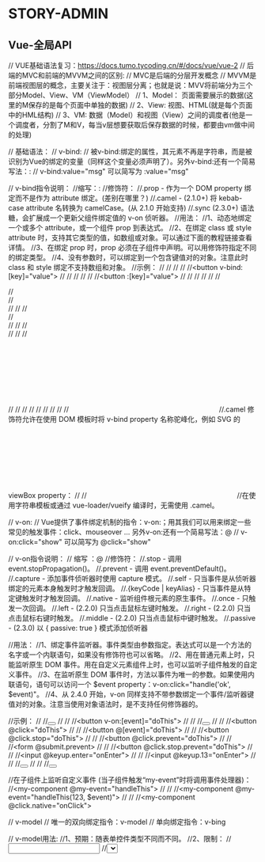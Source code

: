 # STORY-ADMIN
## Vue-全局API


// VUE基础语法复习：https://docs.tumo.tycoding.cn/#/docs/vue/vue-2
// 后端的MVC和前端的MVVM之间的区别:
// MVC是后端的分层开发概念
// MVVM是前端视图层的概念，主要关注于：视图层分离；也就是说：MVV将前端分为三个部分Model、View、VM（ViewModel）
// 1、Model： 页面需要展示的数据(这里的M保存的是每个页面中单独的数据)
// 2、View: 视图、HTML(就是每个页面中的HML结构)
// 3、VM: 数据（Model）和视图（View）之间的调度者(他是一个调度者，分割了M和V，每当v层想要获取后保存数据的时候，都要由vm做中间的处理)

// 基础语法：
// v-bind:
// 被v-bind:绑定的属性，其元素不再是字符串，而是被识别为Vue的绑定的变量（同样这个变量必须声明了）。另外v-bind:还有一个简易写法：:
// v-bind:value="msg" 可以简写为 :value="msg"

// v-bind指令说明：
//缩写：:
//修饰符：
//.prop - 作为一个 DOM property 绑定而不是作为 attribute 绑定。(差别在哪里？)
//.camel - (2.1.0+) 将 kebab-case attribute 名转换为 camelCase。(从 2.1.0 开始支持)
//.sync (2.3.0+) 语法糖，会扩展成一个更新父组件绑定值的 v-on 侦听器。
//用法：
//1、动态地绑定一个或多个 attribute，或一个组件 prop 到表达式。
//2、在绑定 class 或 style attribute 时，支持其它类型的值，如数组或对象。可以通过下面的教程链接查看详情。
//3、在绑定 prop 时，prop 必须在子组件中声明。可以用修饰符指定不同的绑定类型。
//4、没有参数时，可以绑定到一个包含键值对的对象。注意此时 class 和 style 绑定不支持数组和对象。
//示例：
//<!-- 绑定一个 attribute -->
//<img v-bind:src="imageSrc">
//
//<!-- 动态 attribute 名 (2.6.0+) -->
//<button v-bind:[key]="value"></button>
//
//<!-- 缩写 -->
//<img :src="imageSrc">
//
//<!-- 动态 attribute 名缩写 (2.6.0+) -->
//<button :[key]="value"></button>
//
//<!-- 内联字符串拼接 -->
//<img :src="'/path/to/images/' + fileName">
//
//<!-- class 绑定 -->
//<div :class="{ red: isRed }"></div>
//<div :class="[classA, classB]"></div>
//<div :class="[classA, { classB: isB, classC: isC }]">
//
//<!-- style 绑定 -->
//<div :style="{ fontSize: size + 'px' }"></div>
//<div :style="[styleObjectA, styleObjectB]"></div>
//
//<!-- 绑定一个全是 attribute 的对象 -->
//<div v-bind="{ id: someProp, 'other-attr': otherProp }"></div>
//
//<!-- 通过 prop 修饰符绑定 DOM attribute -->
//<div v-bind:text-content.prop="text"></div>
//
//<!-- prop 绑定。“prop”必须在 my-component 中声明。-->
//<my-component :prop="someThing"></my-component>
//
//<!-- 通过 $props 将父组件的 props 一起传给子组件 -->
//<child-component v-bind="$props"></child-component>
//
//<!-- XLink -->
//<svg><a :xlink:special="foo"></a></svg>
//.camel 修饰符允许在使用 DOM 模板时将 v-bind property 名称驼峰化，例如 SVG 的 viewBox property：
//
//<svg :view-box.camel="viewBox"></svg>
//在使用字符串模板或通过 vue-loader/vueify 编译时，无需使用 .camel。


// v-on:
// Vue提供了事件绑定机制的指令：v-on:；用其我们可以用来绑定一些常见的触发事件：click、mouseover … 另外v-on:还有一个简易写法：@
// v-on:click="show" 可以简写为 @click="show"

// v-on指令说明：
// 缩写 ：@
//修饰符：
//.stop - 调用 event.stopPropagation()。
//.prevent - 调用 event.preventDefault()。
//.capture - 添加事件侦听器时使用 capture 模式。
//.self - 只当事件是从侦听器绑定的元素本身触发时才触发回调。
//.{keyCode | keyAlias} - 只当事件是从特定键触发时才触发回调。
//.native - 监听组件根元素的原生事件。
//.once - 只触发一次回调。
//.left - (2.2.0) 只当点击鼠标左键时触发。
//.right - (2.2.0) 只当点击鼠标右键时触发。
//.middle - (2.2.0) 只当点击鼠标中键时触发。
//.passive - (2.3.0) 以 { passive: true } 模式添加侦听器

//用法：
//1、绑定事件监听器。事件类型由参数指定。表达式可以是一个方法的名字或一个内联语句，如果没有修饰符也可以省略。
//2、用在普通元素上时，只能监听原生 DOM 事件。用在自定义元素组件上时，也可以监听子组件触发的自定义事件。
//3、在监听原生 DOM 事件时，方法以事件为唯一的参数。如果使用内联语句，语句可以访问一个 $event property：v-on:click="handle('ok', $event)"。
//4、从 2.4.0 开始，v-on 同样支持不带参数绑定一个事件/监听器键值对的对象。注意当使用对象语法时，是不支持任何修饰器的。

//示例：
//<!-- 方法处理器 -->
//<button v-on:click="doThis"></button>
//
//<!-- 动态事件 (2.6.0+) -->
//<button v-on:[event]="doThis"></button>
//
//<!-- 内联语句 -->
//<button v-on:click="doThat('hello', $event)"></button>
//
//<!-- 缩写 -->
//<button @click="doThis"></button>
//
//<!-- 动态事件缩写 (2.6.0+) -->
//<button @[event]="doThis"></button>
//
//<!-- 停止冒泡 -->
//<button @click.stop="doThis"></button>
//
//<!-- 阻止默认行为 -->
//<button @click.prevent="doThis"></button>
//
//<!-- 阻止默认行为，没有表达式 -->
//<form @submit.prevent></form>
//
//<!--  串联修饰符 -->
//<button @click.stop.prevent="doThis"></button>
//
//<!-- 键修饰符，键别名 -->
//<input @keyup.enter="onEnter">
//
//<!-- 键修饰符，键代码 -->
//<input @keyup.13="onEnter">
//
//<!-- 点击回调只会触发一次 -->
//<button v-on:click.once="doThis"></button>
//
//<!-- 对象语法 (2.4.0+) -->
//<button v-on="{ mousedown: doThis, mouseup: doThat }"></button>

//在子组件上监听自定义事件 (当子组件触发“my-event”时将调用事件处理器)：
//<my-component @my-event="handleThis"></my-component>
//
//<!-- 内联语句 -->
//<my-component @my-event="handleThis(123, $event)"></my-component>
//
//<!-- 组件中的原生事件 -->
//<my-component @click.native="onClick"></my-component>

// v-model
// 唯一的双向绑定指令：v-model
// 单向绑定指令：v-bing

// v-model用法:
//1、预期：随表单控件类型不同而不同。
//2、限制：
//<input>
//<select>
//<textarea>
//components
//3、修饰符：
//.lazy - 取代 input 监听 change 事件
//.number - 输入字符串转为有效的数字
//.trim - 输入首尾空格过滤
//4、用法：在表单控件或者组件上创建双向绑定。



// v-for用法： 基于源数据多次渲染元素或模板块。此指令之值，必须使用特定语法 alias in expression，为当前遍历的元素提供别名：
      //<div v-for="item in items">
      //  {{ item.text }}
      //</div>
// 另外也可以为数组索引指定别名 (或者用于对象的键)：在遍历对象时，会按 Object.keys() 的结果遍历，但是不能保证它的结果在不同的 JavaScript 引擎下都一致。
      //<div v-for="(item, index) in items"></div>
      //<div v-for="(val, key) in object"></div>
      //<div v-for="(val, name, index) in object"></div>
// v-for 的默认行为会尝试原地修改元素而不是移动它们。要强制其重新排序元素，你需要用特殊 attribute key 来提供一个排序提示：
// 为了给 Vue 一个提示，以便它能跟踪每个节点的身份，从而重用和重新排序现有元素，你需要为每项提供一个唯一 key attribute：
      //<div v-for="item in items" :key="item.id">
      //  {{ item.text }}
      //</div>
// 建议尽可能在使用 v-for 时提供 key attribute，除非遍历输出的 DOM 内容非常简单，或者是刻意依赖默认行为以获取性能上的提升。
// 因为它是 Vue 识别节点的一个通用机制，key 并不仅与 v-for 特别关联。后面我们将在指南中看到，它还具有其它用途。
// 注意：不要使用对象或数组之类的非基本类型值作为 v-for 的 key。请用字符串或数值类型的值。

// Vue提供了遍历集合、数组的指令：v-for；用法: v-for="别名 in 集合名"
// 注意：
// 在vue2.0+版本里，当使用v-for渲染数据，必须制定对应的key值（这里的key是一个属性，不是前面迭代的key值）
// 当和 v-if 一起使用时，v-for 的优先级比 v-if 更高
// 用法:
// <p v-for="item in user" :key="item.id">
// 其中 :key 就说明了key属性必须是通过v-bind绑定的元素，而 :key="" 中指定的值必须是string/number类型的值，比如此处使用的是item.id中ID是number值，并且是唯一的。
// 目的：避免迭代元素时，为循环元素绑定的是列表中的第几个元素（指定位置），而不是指定的某个元素（指定身份）。

// 特殊 attribute说明
// key说明：
// key 的特殊 attribute 主要用在 Vue 的虚拟 DOM 算法，在新旧 nodes 对比时辨识 VNodes。如果不使用 key，Vue 会使用一种最大限度减少动态元素并且尽可能的尝试就地修改/复用相同类型元素的算法。而使用 key 时，它会基于 key 的变化重新排列元素顺序，并且会移除 key 不存在的元素。
// 有相同父元素的子元素必须有独特的 key。重复的 key 会造成渲染错误。最常见的用例是结合 v-for：
   //<ul>
   //  <li v-for="item in items" :key="item.id">...</li>
   //</ul>
// 它也可以用于强制替换元素/组件而不是重复使用它。当你遇到如下场景时它可能会很有用：
   //1、完整地触发组件的生命周期钩子
   //2、触发过渡
   // 例如下面：当 text 发生改变时，<span> 总是会被替换而不是被修改，因此会触发过渡。
   //<transition>
   //<span :key="text">{{ text }}</span>
   //</transition>

// v-show和v-if
// Vue提供了两个指令来实现元素显示状态的切换：v-if v-show
// 区别:
// 1、v-if的特点：每次都会重新删除和创建元素，具有较高的切换性能消耗（因为每次执行都要进行删除和创建元素）。
// 1-1、v-if另外一个很少用到的方法：用 key 管理可复用的元素， Vue 为你提供了一种方式来表达“这两个元素是完全独立的，不要复用它们”。只需在元素添加一个具有唯一值的 key attribute 即可。例如，如果你允许用户在不同的登录方式之间切换
// 2、注意，当和 v-if 一起使用时，v-for 的优先级比 v-if 更高
// 3、v-show的特点：每次不会重建进行DOM的删除和创建操作，只是切换了元素的display:none样式，具有较高的初始渲染消耗（即每次都只是将元素隐藏了，并没有真正的删除掉）
// 4、注意，v-show 不支持 <template> 元素，也不支持 v-else

// v-if vs v-show 官方说明：
// v-if 是“真正”的条件渲染，因为它会确保在切换过程中条件块内的事件监听器和子组件适当地被销毁和重建。
// v-if 也是惰性的：如果在初始渲染时条件为假，则什么也不做——直到条件第一次变为真时，才会开始渲染条件块。
// 相比之下，v-show 就简单得多——不管初始条件是什么，元素总是会被渲染，并且只是简单地基于 CSS 进行切换。
// 一般来说，v-if 有更高的切换开销，而 v-show 有更高的初始渲染开销。因此，如果需要非常频繁地切换，则使用 v-show 较好；如果在运行时条件很少改变，则使用 v-if 较好。

// v-if 和 v-else-if 和 v-else 指令

// 事件修饰符
// .stop 阻止单击事件继续传播
// .prevent 阻止默认事件
// .capture 添加时间侦听器时使用时间捕获模式
// .self 只当事件在该元素本身（比如不是子元素）触发时触发回调
// .once 事件只触发一次
// .passive

// 按键修饰符
// .enter
// .tab
// .delete (捕获“删除”和“退格”键)
// .esc
// .space
// .up
// .down
// .left
// .right
// 在监听键盘事件时，我们经常需要检查详细的按键。Vue 允许为 v-on 在监听键盘事件时添加按键修饰符
// 只有在 `key` 是 `Enter` 时调用 `vm.submit()`
// <input v-on:keyup.enter="submit"></input>

// 外联样式
// 1、数组 <h2 :class="['italic','color']">涂陌</h2> 其中的italic、color是自定义的类名，需在外部定义CSS样式
// 2、数组中嵌套对象 <h2 :class="['italic',{'color': flag}]">涂陌</h2> 其中的flag是Vue绑定的变量，在data进行声明
// 3、直接使用对象 <h2 :class="{italic:true, color:flag}">涂陌</h2>

// 内联样式
// 将样式对象定义到data中，并在:style中引用
// <h2 :style="styleObj">涂陌</h2>
// data: { styleObj: { ‘color’: ‘red’, ‘font-weight’: ‘200px’} }

// 过滤器
// Vue.js允许你自定义过滤器，可被用作一些常见元素的格式化。过滤器可以用在两个地方：mustache插值{{ val }}和v-bind表达式,通过管道符(|)来连接。
// 写法:
// {{ 过滤器名称 | function }}
// 定义:
// Vue提供了两种方式创建过滤器：
// 1、全局过滤器 https://cn.vuejs.org/v2/guide/filters.html
// Vue.filter('过滤器名称', function(){}) ,Vue提供的全局过滤器，直接使用Vue调用，而不是定义在Vue实例中
// Vue.js 允许你自定义过滤器，可被用于一些常见的文本格式化。过滤器可以用在两个地方：双花括号插值和 v-bind 表达式 (后者从 2.1.0+ 开始支持)。过滤器应该被添加在 JavaScript 表达式的尾部，由“管道”符号指示：
// 2、局部过滤器, 私有过滤器和全局过滤器用法基本相同，仅仅是作用于不同而已。
// new Vue()({
//   el: '',
//   data: {},
//   methods: {},
//   filters: {
//       过滤器名称: function(){}
//   }
// })

// 自定义指令
// 按键修饰符:
// 在我们搜索商品时，在一些网站中我们直接回车后立即进行搜索，而不是点击搜索按钮才会搜索，那么这个功能怎么实现呢？
// 那么我们就需要了解Vue中提供的按键修饰符 用法： @keyup.按键别名 = "要调用的方法名"
// 按键别名有 .enter .tab .esc .delete …
// 自定义按键修饰符:
// 如果Vue提供的按键修饰符不能满足你的需求，你也可以使用Vue提供的自定义按键修饰符来实现，因为每个键盘的按键都对应了一个键盘码值，比如F2对应的键盘码值是：113

// 获取文本焦点
// 获取文本焦点使用了focus属性，那么我们需要定义一个v-focus指令
// Vue.directive('focus', {
//   bind: function(el) {},
//   inserted: function(el) {},
//   updated: function(el) {}
// });
// 如上，使用Vue.directive()实现定义全局指令，需要注意以下几点：
// 1、在directive()方法中包含两个参数：
//  - 参数1：指令的名称，注意，在定义的时候指令名称不需要加v-前缀，但是在使用的时候需要加v-前缀。
//  - 参数2：是一个对象，这个对象包含一些指令相关的函数，这些函数可以在特定的阶段，执行相关的操作。
// 2、在directive()函数的第二个参数中（对象）中又包含了三个实例方法：
// bind: 当指令绑定到元素上的时候，会立即执行这个bind函数，只执行一次；但是需要知道元素绑定了这个指令，若涉及对DOM操作的，并不会立即执行，因为元素不会立即插入到DOM中。所以涉及对元素进行DOM相关操作的，不要定义到这个方法中。
// inserted: 当元素插入到DOM的时候，会立即执行，并只触发一次。
// updated: 当VNode更新的时候，会指定updated，可能触发多次。
// 钩子函数：
// 指令定义函数提供了几个钩子函数（可选）：
// bind inserted update componentUpdated: 所在组件的VNode及其孩子的VNode全部更新的时候调用 unbind: 只调用一次，指令与元素解除绑定时调用
// 钩子函数参数 在上面使用directive()函数的时候我们已经介绍了一些常用的钩子函数，那么既然是函数，就可能需要进行传参，那么为了实现钩子函数传参，Vue提供了几个参数属性来实现对钩子函数参数的一些操作：
// - el: 指令所绑定的元素，可以用来直接操作DOM。
// - binding: 一个对象，包含以下属性：
// name: 指令名，不包含v-前缀
// value: 指令的绑定值，如v-focus="1 + 1"，那么value=2。
// expression: 绑定值的字符串形式，如v-focus="1+1"，那么experssion的值是1+1。
// 定义私有指令：
// 使用私有指令和全局指令的用法基本相同，我们参考上面讲过的私有过滤器和全局过滤器就能猜想到私有指令的用法：

// Vue实例的生命周期
// 什么是声明周期：从Vue实例创建、运行、到销毁期间，伴随着发生的事件的过程成为生命周期。
// 生命周期钩子：就是声明周期事件的别名。
// 主要的声明周期函数分类

// 创建期间的声明周期函数：
// * beforeCreate: 实例刚在内存中被创建，此时，还没有初始化好data和methods属性。
// * created: 实例已经在内存中创建好，此时data和methods已经创建好，但还没有编译template模板。
// * beforeMount: 此时已经完成了模板的编译，但是还没有挂载到页面上。
// * mounted: 此时，已经将编译好的模板，挂载到了页面指定的容器中。
     // 注意 mounted 不会保证所有的子组件也都一起被挂载。如果你希望等到整个视图都渲染完毕，可以在 mounted 内部使用 vm.$nextTick：

// 运行期间的声明周期函数:
// * beforeUpdate: 状态更新之前执行此函数，此时的data数据是最新的，但是此时还没有开始渲染DOM节点 (由此可见，数据的更新操作总是要在页面渲染之前)
// * updated: 实例更新完毕之后调用此函数，此时data中的状态值和界面上显示的数据都是最新的，界面已经被重新渲染好了。
     // 注意 updated 不会保证所有的子组件也都一起被重绘。如果你希望等到整个视图都重绘完毕，可以在 updated 里使用 vm.$nextTick：

// 销毁期间的生命周期函数
// * beforeDestory: 实例销毁之前调用，在这一步，实例仍然可以使用。
// * destroyed: Vue实例销毁后调用，调用后，Vue实例指示的所有东西都会解除绑定，所有的事件监听器都会被移除，所所有的子实例也会被销毁。

// 插槽 参考：https://juejin.im/post/5a69ece0f265da3e5a5777ed
// 具名插槽：有时候我们一个组件里需要多个插槽那么怎么办呢？ 对于这样的情况，<slot>元素有一个特殊的特性：name ，这个特性可以用来定义额外的插槽。
// 如果一个<slot>不带name属性的话，那么它的name默认为default,在向具名插槽提供内容的时候，我们可以在<template>元素上使用v-slot或者slot指令，并以参数的形式提供其名称。
// 现在 <template> 元素中的所有内容都将会被传入相应的插槽。任何没有被包裹在带有 v-slot 的 <template> 中的内容都会被视为默认插槽的内容。

// 概念：
// 插槽，也就是slot，是组件的一块HTML模板，这块模板显示不显示、以及怎样显示由父组件来决定。 实际上，一个slot最核心的两个问题在这里就点出来了，是显示不显示和怎样显示。
// 由于插槽是一块模板，所以，对于任何一个组件，从模板种类的角度来分，其实都可以分为非插槽模板和插槽模板两大类。
// 1、非插槽模板指的是html模板，比如‘div、span、ul、table’这些，非插槽模板的显示与隐藏以及怎样显示由组件自身控制；
// 2、插槽模板是slot，它是一个空壳子，因为它的显示与隐藏以及最后用什么样的html模板显示由父组件控制。但是插槽显示的位置却由子
// 组件自身决定，slot写在组件template的什么位置，父组件传过来的模板将来就显示在什么位置。
// 插槽的分类：单个插槽/默认插槽/匿名插槽，具名插槽，作用域插槽/带数据的插槽



